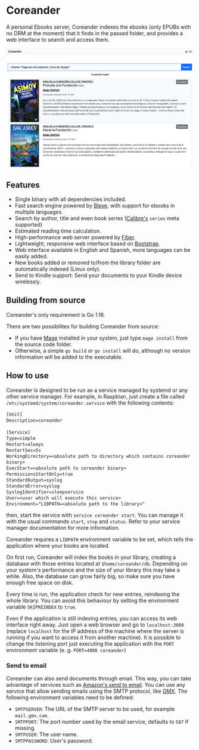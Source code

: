 # Coreander
A personal Ebooks server, Coreander indexes the ebooks (only EPUBs with no DRM at the moment) that it finds in the passed folder, and provides a web interface to search and access them.

![Coreander screenshot](screenshot.png)

## Features
* Single binary with all dependencies included.
* Fast search engine powered by [Bleve](https://github.com/blevesearch/bleve), with support for ebooks in multiple languages.
* Search by author, title and even book series ([Calibre's](https://calibre-ebook.com/) `series` meta supported)
* Estimated reading time calculation. 
* High-performance web server powered by [Fiber](https://github.com/gofiber/fiber).
* Lightweight, responsive web interface based on [Bootstrap](https://getbootstrap.com/).
* Web interface available in English and Spanish, more languages can be easily added.
* New books added or removed to/from the library folder are automatically indexed (Linux only).
* Send to Kindle support: Send your documents to your Kindle device wirelessly.

## Building from source
Coreander's only requirement is Go 1.16.

There are two possibilites for building Coreander from source:
* If you have [Mage](https://magefile.org) installed in your system, just type `mage install` from the source code folder.
* Otherwise, a simple `go build` or `go install` will do, although no version information will be added to the executable.

## How to use
Coreander is designed to be run as a service managed by systemd or any other service manager. For example, in Raspbian, just create a file called `/etc/systemd/system/coreander.service` with the following contents:

```
[Unit]
Description=coreander

[Service]
Type=simple
Restart=always
RestartSec=5s
WorkingDirectory=<absolute path to directory which contains coreander binary>
ExecStart=<absolute path to coreander binary>
PermissionsStartOnly=true
StandardOutput=syslog
StandardError=syslog
SyslogIdentifier=sleepservice
User=<user which will execute this service>
Environment="LIBPATH=<absolute path to the library>"

```

then, start the service with `service coreander start`. You can manage it with the usual commands `start`, `stop` and `status`. Refer to your service manager documentation for more information.

Coreander requires a `LIBPATH` environment variable to be set, which tells the application where your books are located.

On first run, Coreander will index the books in your library, creating a database with those entries located at `$home/coreander/db`. Depending on your system's performance and the size of your library this may take a while. Also, the database can grow fairly big, so make sure you have enough free space on disk.

Every time is run, the application check for new entries, reindexing the whole library. You can
avoid this behaviour by setting the environment variable `SKIPREINDEX` to `true`. 

Even if the application is still indexing entries, you can access its web interface right away. Just open a web browser and go to `localhost:3000` (replace `localhost` for the IP address of the machine where the server is running if you want to access it from another machine). It is possible to change the listening port just executing the application with the `PORT` environment variable (e. g. `PORT=4000 coreander`)

### Send to email

Coreander can also send documents through email. This way, you can take advantage of services such as [Amazon's send to email](https://www.amazon.com/gp/help/customer/display.html?nodeId=G7NECT4B4ZWHQ8WV). You can use any service that allow sending emails using the SMTP protocol, like [GMX](gmx.com). The following environment variables need to be defined:

* `SMTPSERVER`: The URL of the SMTP server to be used, for example `mail.gmx.com`.
* `SMTPPORT`: The port number used by the email service, defaults to `587` if missing.
* `SMTPUSER`: The user name.
* `SMTPPASSWORD`: User's password.
